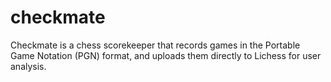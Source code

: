 # checkmate

Checkmate is a chess scorekeeper that records games in the Portable Game Notation (PGN) format, and uploads them directly to Lichess for user analysis. 

